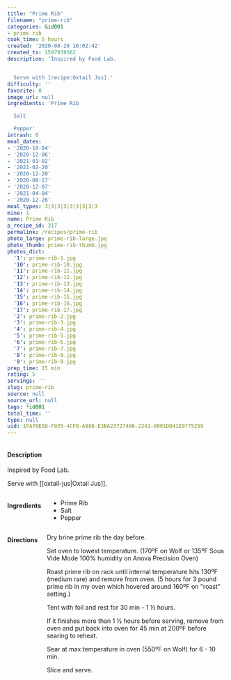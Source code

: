 ```yaml
---
title: "Prime Rib"
filename: "prime-rib"
categories: &id001
- prime rib
cook_time: 5 hours
created: '2020-08-20 16:02:42'
created_ts: 1597939362
description: 'Inspired by Food Lab.


  Serve with [recipe:Oxtail Jus].'
difficulty: ''
favorite: 0
image_url: null
ingredients: 'Prime Rib

  Salt

  Pepper'
intrash: 0
meal_dates:
- '2020-10-04'
- '2020-12-06'
- '2021-01-02'
- '2021-02-20'
- '2020-12-20'
- '2020-08-17'
- '2020-12-07'
- '2021-04-04'
- '2020-12-26'
meal_types: 3|3|3|3|3|3|3|3|3
mine: 1
name: Prime Rib
p_recipe_id: 317
permalink: /recipes/prime-rib
photo_large: prime-rib-large.jpg
photo_thumb: prime-rib-thumb.jpg
photos_dict:
  '1': prime-rib-1.jpg
  '10': prime-rib-10.jpg
  '11': prime-rib-11.jpg
  '12': prime-rib-12.jpg
  '13': prime-rib-13.jpg
  '14': prime-rib-14.jpg
  '15': prime-rib-15.jpg
  '16': prime-rib-16.jpg
  '17': prime-rib-17.jpg
  '2': prime-rib-2.jpg
  '3': prime-rib-3.jpg
  '4': prime-rib-4.jpg
  '5': prime-rib-5.jpg
  '6': prime-rib-6.jpg
  '7': prime-rib-7.jpg
  '8': prime-rib-8.jpg
  '9': prime-rib-9.jpg
prep_time: 15 min
rating: 5
servings: ''
slug: prime-rib
source: null
source_url: null
tags: *id001
total_time: ''
type: null
uid: 1FA70E5D-F935-4CF0-A888-E3BA23727406-2241-0001DD41E9775259
---
```

<div class="large-8 medium-7 columns" id="writeup">		<div id="description"><h4>Description</h4>
<div class="box box-description content"><p>Inspired by Food Lab.</p>
<p>Serve with [[oxtail-jus|Oxtail Jus]].</p>
</div></div>	</div><!-- #writeup -->
</div><!-- #row-one -->
<div class="row" id="row-two">	<div class="medium-4 small-5 columns" id="ingredients"><h4>Ingredients</h4><div class="box box-ingredients content"><ul>
<li>Prime Rib</li>
<li>Salt</li>
<li>Pepper</li>
</ul>
</div>	</div>	<div class="medium-6 small-7 columns" id="directions"><h4>Directions</h4><div class="box box-directions content"><p>Dry brine prime rib the day before.</p>
<p>Set oven to lowest temperature. (170ºF on Wolf or 135ºF Sous Vide Mode 100% humidity on Anova Precision Oven)</p>
<p>Roast prime rib on rack until internal temperature hits 130ºF (medium rare) and remove from oven. (5 hours for 3 pound prime rib in my oven which hovered around 160ºF on &quot;roast&quot; setting.)</p>
<p>Tent with foil and rest for 30 min - 1 ½ hours.</p>
<p>If it finishes more than 1 ½ hours before serving, remove from oven and put back into oven for 45 min at 200ºF before searing to reheat.</p>
<p>Sear at max temperature in oven (550ºF on Wolf) for 6 - 10 min.</p>
<p>Slice and serve.</p>
</div>	</div>